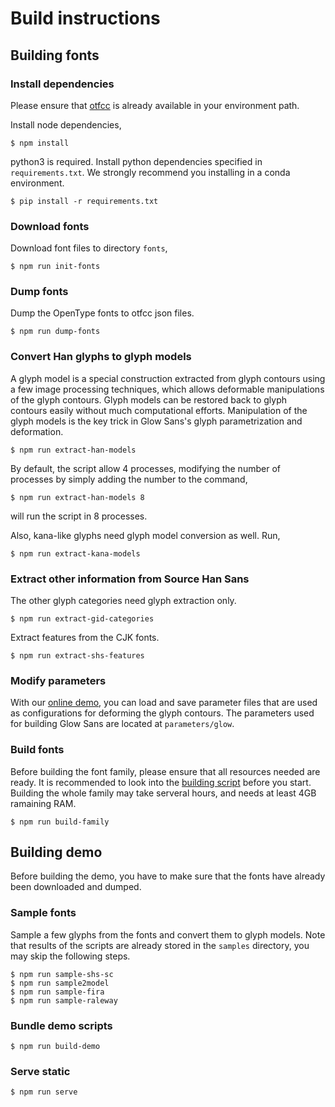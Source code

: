# Build instructions

## Building fonts

### Install dependencies 

Please ensure that [otfcc](https://github.com/caryll/otfcc) is already available in your environment path.

Install node dependencies,
```
$ npm install
```

python3 is required. Install python dependencies specified in `requirements.txt`. We strongly recommend you installing in a conda environment.
```
$ pip install -r requirements.txt
```

### Download fonts

Download font files to directory `fonts`, 
```
$ npm run init-fonts
```

### Dump fonts

Dump the OpenType fonts to otfcc json files.
```
$ npm run dump-fonts
```

### Convert Han glyphs to glyph models

A glyph model is a special construction extracted from glyph contours using a few image processing techniques, which allows deformable manipulations of the glyph contours. Glyph models can be restored back to glyph contours easily without much computational efforts. Manipulation of the glyph models is the key trick in Glow Sans's glyph parametrization and deformation.
```
$ npm run extract-han-models
```

By default, the script allow 4 processes, modifying the number of processes by simply adding the number to the command,

```
$ npm run extract-han-models 8
```
will run the script in 8 processes.

Also, kana-like glyphs need glyph model conversion as well. Run,

```
$ npm run extract-kana-models
```

### Extract other information from Source Han Sans

The other glyph categories need glyph extraction only.

```
$ npm run extract-gid-categories
```

Extract features from the CJK fonts.

```
$ npm run extract-shs-features
```

### Modify parameters

With our [online demo](https://welai.github.io/glow-sans), you can load and save parameter files that are used as configurations for deforming the glyph contours. The parameters used for building Glow Sans are located at `parameters/glow`.

### Build fonts

Before building the font family, please ensure that all resources needed are ready. It is recommended to look into the [building script](../scripts/build-family.js) before you start. Building the whole family may take serveral hours, and needs at least 4GB ramaining RAM.

```
$ npm run build-family
```

## Building demo

Before building the demo, you have to make sure that the fonts have already been downloaded and dumped.

### Sample fonts

Sample a few glyphs from the fonts and convert them to glyph models. Note that results of the scripts are already stored in the `samples` directory, you may skip the following steps.
```
$ npm run sample-shs-sc
$ npm run sample2model
$ npm run sample-fira
$ npm run sample-raleway
```

### Bundle demo scripts

```
$ npm run build-demo
```

### Serve static

```
$ npm run serve
```
